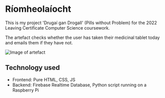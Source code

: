 # Ríomheolaíocht

This is my project 'Drugaí gan Drogall' (Pills without Problem) for the 2022 Leaving Certificate Computer Science coursework.

The artefact checks whether the user has taken their medicinal tablet today and emails them if they have not.

![Image of artefact](https://imgur.com/lNV0R9v.png)

## Technology used
- Frontend: Pure HTML, CSS, JS 
- Backend:  Firebase Realtime Database, Python script running on a Raspberry Pi
